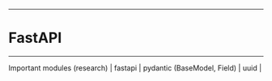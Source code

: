 --------------------------------------------------------------------------------
# FastAPI
--------------------------------------------------------------------------------
Important modules (research) | fastapi
                             | pydantic (BaseModel, Field)
                             | uuid
                             |
